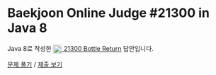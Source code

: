 # Baekjoon Online Judge #21300 in Java 8
Java 8로 작성한 [<img src="https://static.solved.ac/tier_small/1.svg" height="20" align="center">
21300 Bottle Return](https://www.acmicpc.net/problem/21300) 답안입니다.

[문제 풀기](https://www.acmicpc.net/problem/21300) /
[제출 보기](https://www.acmicpc.net/source/87137413)
